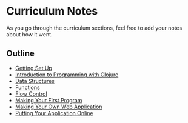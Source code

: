 Curriculum Notes
================

As you go through the curriculum sections, feel free to add your notes
about how it went.  

Outline
-------

* [Getting Set Up](1_Getting_Set_Up.md)
* [Introduction to Programming with Clojure](2_Introduction.md)
* [Data Structures](3_Data_Structures.md)
* [Functions](4_Functions.md)
* [Flow Control](5_Flow_Control.md)
* [Making Your First Program](6_First_Program.md)
* [Making Your Own Web Application](7_Web_Application.md)
* [Putting Your Application Online](8_Online.md)
